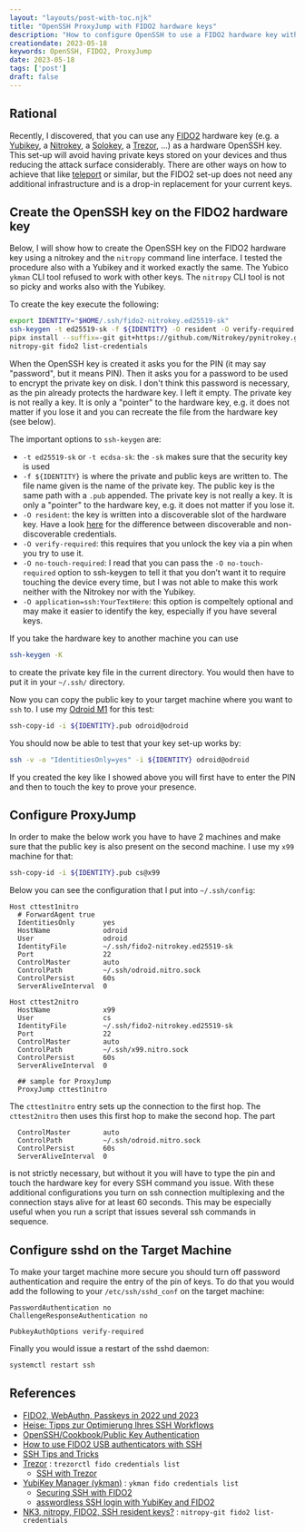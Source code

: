 ```yaml
---
layout: "layouts/post-with-toc.njk"
title: "OpenSSH ProxyJump with FIDO2 hardware keys"
description: "How to configure OpenSSH to use a FIDO2 hardware key with ProxyJump."
creationdate: 2023-05-18
keywords: OpenSSH, FIDO2, ProxyJump
date: 2023-05-18
tags: ['post']
draft: false
---
```


## Rational

Recently, I discovered, that you can use any [FIDO2](https://en.wikipedia.org/wiki/FIDO_Alliance#FIDO2) hardware key (e.g. a
[Yubikey](https://www.yubico.com/products/yubikey-5-overview/), a [Nitrokey](https://www.nitrokey.com/de), a [Solokey](https://solokeys.com/), a
[Trezor](https://trezor.io/learn/a/what-is-fido2), ...) as a hardware OpenSSH key. This set-up will avoid having private keys stored on your devices
and thus reducing the attack surface considerably. There are other ways on how to achieve that like [teleport](https://goteleport.com/) or similar,
but the FIDO2 set-up does not need any additional infrastructure and is a drop-in replacement for your current keys.

## Create the OpenSSH key on the FIDO2 hardware key

Below, I will show how to create the OpenSSH key on the FIDO2 hardware key using a nitrokey and the `nitropy` command line interface. I tested the
procedure also with a Yubikey and it worked exactly the same. The Yubico `ykman` CLI tool refused to work with other keys. The `nitropy` CLI tool is
not so picky and works also with the Yubikey.

To create the key execute the following:

```bash
export IDENTITY="$HOME/.ssh/fido2-nitrokey.ed25519-sk"
ssh-keygen -t ed25519-sk -f ${IDENTITY} -O resident -O verify-required -O application=ssh:nitrokey
pipx install --suffix=-git git+https://github.com/Nitrokey/pynitrokey.git
nitropy-git fido2 list-credentials
```

When the OpenSSH key is created it asks you for the PIN (it may say "password", but it means PIN). Then it asks you for a password to be used to
encrypt the private key on disk. I don't think this password is necessary, as the pin already protects the hardware key. I left it empty. The private
key is not really a key. It is only a "pointer" to the hardware key, e.g. it does not matter if you lose it and you can recreate the file from the
hardware key (see below).

The important options to  `ssh-keygen` are:
* `-t ed25519-sk` or `-t ecdsa-sk`: the `-sk` makes sure that the security key is used
* `-f ${IDENTITY}` is where the private and public keys are written to. The file name given is the name of the private key. The public key is the same
  path with a `.pub` appended. The private key is not really a key. It is only a "pointer" to the hardware key, e.g. it does not matter if you lose
  it.
* `-O resident`: the key is written into a discoverable slot of the hardware key. Have a look [here](https://www.ajfriesen.com/yubikey-ssh-key) for
  the difference between discoverable and non-discoverable credentials.
* `-O verify-required`: this requires that you unlock the key via a pin when you try to use it.
* `-O no-touch-required`: I read that you can pass the `-O no-touch-required` option to ssh-keygen to tell it that you don’t want it to require
  touching the device every time, but I was not able to make this work neither with the Nitrokey nor with the Yubikey.
* `-O application=ssh:YourTextHere`: this option is compeltely optional and may make it easier to identify the key, especially if you have several
  keys.

If you take the hardware key to another machine you can use
```bash
ssh-keygen -K
```
to create the private key file in the current directory. You would then
have to put it in your `~/.ssh/` directory.

Now you can copy the public key to your target machine where you want to `ssh` to. I use my [Odroid M1](../odroid-m1) for this test:

```bash
ssh-copy-id -i ${IDENTITY}.pub odroid@odroid
```

You should now be able to test that your key set-up works by:
```bash
ssh -v -o "IdentitiesOnly=yes" -i ${IDENTITY} odroid@odroid
```

If you created the key like I showed above you will first have to enter the PIN and then to touch the key to prove your presence.

## Configure ProxyJump

In order to make the below work you have to have 2 machines and make sure that the public key is also present on the second machine. I use my `x99`
machine for that:

```bash
ssh-copy-id -i ${IDENTITY}.pub cs@x99
```

Below you can see the configuration that I put into `~/.ssh/config`:

```
Host cttest1nitro
  # ForwardAgent true
  IdentitiesOnly       yes
  HostName             odroid
  User                 odroid
  IdentityFile         ~/.ssh/fido2-nitrokey.ed25519-sk
  Port                 22
  ControlMaster        auto
  ControlPath          ~/.ssh/odroid.nitro.sock
  ControlPersist       60s
  ServerAliveInterval  0

Host cttest2nitro
  HostName             x99
  User                 cs
  IdentityFile         ~/.ssh/fido2-nitrokey.ed25519-sk
  Port                 22
  ControlMaster        auto
  ControlPath          ~/.ssh/x99.nitro.sock
  ControlPersist       60s
  ServerAliveInterval  0

  ## sample for ProxyJump
  ProxyJump cttest1nitro
```

The `cttest1nitro` entry sets up the connection to the first hop. The `cttest2nitro` then uses this first hop to make the second hop. The part

```
  ControlMaster        auto
  ControlPath          ~/.ssh/odroid.nitro.sock
  ControlPersist       60s
  ServerAliveInterval  0
```

is not strictly necessary, but without it you will have to type the pin and touch the hardware key for every SSH command you issue. With these
additional configurations you turn on ssh connection multiplexing and the connection stays alive for at least 60 seconds. This may be especially
useful when you run a script that issues several ssh commands in sequence.

## Configure sshd on the Target Machine

To make your target machine more secure you should turn off password authentication and require the entry of the pin of keys. To do that you would add the following to your `/etc/ssh/sshd_conf` on the target machine:
```
PasswordAuthentication no
ChallengeResponseAuthentication no

PubkeyAuthOptions verify-required
```

Finally you would issue a restart of the sshd daemon: 
```bash
systemctl restart ssh
```

## References

* [FIDO2, WebAuthn, Passkeys in 2022 und 2023](https://www.nitrokey.com/de/blog/2022/fido2-webauthn-passkeys-2022-und-2023)
* [Heise: Tipps zur Optimierung Ihres SSH Workflows](https://www.heise.de/ratgeber/Tipps-zur-Optimierung-Ihres-SSH-Workflows-7272695.html?seite=all)
* [OpenSSH/Cookbook/Public Key Authentication](https://en.wikibooks.org/wiki/OpenSSH/Cookbook/Public_Key_Authentication)
* [How to use FIDO2 USB authenticators with SSH](https://www.stavros.io/posts/u2f-fido2-with-ssh)
* [SSH Tips and Tricks](https://carlosbecker.com/posts/ssh-tips-and-tricks/)
* [Trezor](https://trezor.io/learn/a/what-is-fido2) : `trezorctl fido credentials list`
    * [SSH with Trezor](https://trezor.io/learn/a/ssh-with-trezor)
* [YubiKey Manager (ykman)](https://docs.yubico.com/software/yubikey/tools/ykman/FIDO_Commands.html) : `ykman fido credentials list`
    * [Securing SSH with FIDO2](https://developers.yubico.com/SSH/Securing_SSH_with_FIDO2.html)
    * [asswordless SSH login with YubiKey and FIDO2](https://www.ajfriesen.com/yubikey-ssh-key)
* [NK3, nitropy, FIDO2, SSH resident keys?](https://support.nitrokey.com/t/fixed-nk3-nitropy-fido2-ssh-resident-keys/5061) : `nitropy-git fido2 list-credentials`

